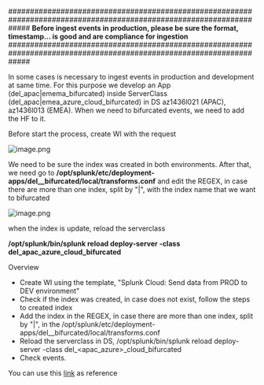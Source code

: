 #####################################################################################################################
**Before ingest events in production, please be sure the format, timestamp... is good and are compliance for ingestion**
#####################################################################################################################


In some cases is necessary to ingest events in production and development at same time. For this purpose we develop an App (del_apac|emema_bifurcated) inside ServerClass (del_apac|emea_azure_cloud_bifurcated) in DS az1436l021 (APAC), az1436l013 (EMEA). When we need to bifurcated events, we need to add the HF to it.

Before start the process, create WI with the request

![image.png](/.attachments/image-99f3bd11-5de2-48f2-8d1f-ab2f68b91535.png)

We need to be sure the index was created in both environments.
After that, we need go to **/opt/splunk/etc/deployment-apps/del_<REGION>_bifurcated/local/transforms.conf** and edit the REGEX, in case there are more than one index, split by "|", with the index name that we want to bifurcated

![image.png](/.attachments/image-f536f5b4-3f68-44e7-9ef2-94f3e807166b.png)

when the index is update, reload the serverclass

**/opt/splunk/bin/splunk  reload deploy-server -class del_apac_azure_cloud_bifurcated**

Overview
- Create WI using the template, "Splunk Cloud: Send data from PROD to DEV environment"
- Check if the index was created, in case does not exist, follow the steps to created index
- Add the index in the REGEX, in case there are more than one index, split by "|", in the /opt/splunk/etc/deployment-apps/del_<apac>_bifurcated/local/transforms.conf
- Reload the serverclass in DS, /opt/splunk/bin/splunk  reload deploy-server -class del_<apac_azure>_cloud_bifurcated
- Check events.

You can use this [link](https://docs.splunk.com/Documentation/Splunk/8.2.2/Forwarding/Routeandfilterdatad#Replicate_a_subset_of_data_to_a_third-party_system) as reference